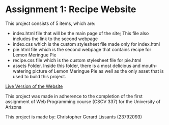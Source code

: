 # Assignment 1: Recipe Website

This project consists of 5 items, which are:
* index.html file that will be the main page of the site; This file also includes the link to the second webpage
* index.css which is the custom stylesheet file made only for index.html
* pie.html file which is the second webpage that contains recipe for Lemon Meringue Pie
* recipe.css file which is the custom stylesheet file for pie.html
* assets Folder. Inside this folder, there is a most delicious and mouth-watering picture of Lemon Meringue Pie as well as the only asset that is used to build this project.

[Live Version of the Website](httpsL//lissants.github.io/)

This project was made in adherence to the completion of the first assignment of Web Programming course (CSCV 337) for the University of Arizona

This project is made by: Christopher Gerard Lissants (23792093)
